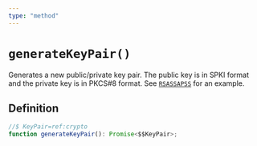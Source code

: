 ```yaml
---
type: "method"
---
```


# `generateKeyPair()`

Generates a new public/private key pair. The public key is in SPKI format and the private key is in PKCS#8 format. See [`RSASSAPSS`](/reference/crypto/RSASSAPSS) for an example.

## Definition

```ts
//$ KeyPair=ref:crypto
function generateKeyPair(): Promise<$$KeyPair>;
```
